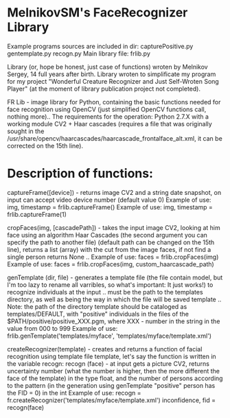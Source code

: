 # MelnikovSM's FaceRecognizer Library
Example programs sources are included in dir: capturePositive.py gentemplate.py recogn.py
Main library file: frlib.py

Library (or, hope be honest, just case of functions) wroten by Melnikov Sergey, 14 full years after birth. Library wroten to simplificate my program for my project "Wonderful Creature Recognizer and Just Self-Wroten Song Player" (at the moment of library publication project not completed).

FR Lib - image library for Python, containing the basic functions needed for face recognition using OpenCV (just simplified OpenCV functions call, nothing more)..
The requirements for the operation: Python 2.7.X with a working module CV2 + Haar cascades (requires a file that was originally sought in the /usr/share/opencv/haarcascades/haarcascade_frontalface_alt.xml, it can be corrected on the 15th line).

# Description of functions:

captureFrame([device]) - returns image CV2 and a string date snapshot, on input can accept video device number (default value 0)
Example of use: img, timestamp = frlib.captureFrame()
Example of use: img, timestamp = frlib.captureFrame(1)

cropFaces(img, [cascadePath]) - takes the input image CV2, looking at him face using an algorithm Haar Cascades (the second argument you can specify the path to another file) (default path can be changed on the 15th line), returns a list (array) with the cut from the image faces, if not find a single person returns None ..
Example of use: faces = frlib.cropFaces(img)
Example of use: faces = frlib.cropFaces(img, custom_haarcascade_path)

genTemplate (dir, file) - generates a template file (the file contain model, but I'm too lazy to rename all varribles, so what's important: It just works!) to recognize individuals at the input .. must be the path to the templates directory, as well as being the way in which the file will be saved template ..
Note: the path of the directory template should be cataloged as templates/DEFAULT, with "positive" individuals in the files of the $PATH/positive/positive_XXX.pgm, where XXX - number in the string in the value from 000 to 999
Example of use: frlib.genTemplate('templates/myface', 'templates/myface/template.xml')

createRecognizer(template) - creates and returns a function of facial recognition using template file template, let's say the function is written in the variable recogn:
recogn (face) - at input gets a picture CV2, returns uncertainty number (what the number is higher, then the more different the face of the template) in the type float, and the number of persons according to the pattern (in the generation using genTemplate "positive" person has the FID = 0) in the int
Example of use:
recogn = fr.createRecognizer('templates/myface/template.xml')
inconfidence, fid = recogn(face)